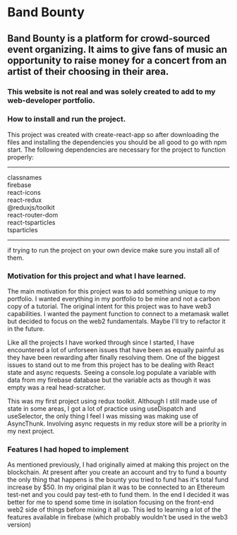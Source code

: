 # Band Bounty

## Band Bounty is a platform for crowd-sourced event organizing. It aims to give fans of music an opportunity to raise money for a concert from an artist of their choosing in their area.

### This website is not real and was solely created to add to my web-developer portfolio.

### How to install and run the project.

This project was created with create-react-app so after downloading the files and installing the dependencies you should be all good to go with npm start. The following dependencies are necessary for the project to function properly:

---

classnames </br>
firebase </br>
react-icons </br>
react-redux </br>
@reduxjs/toolkit </br>
react-router-dom </br>
react-tsparticles </br>
tsparticles </br>

---

if trying to run the project on your own device make sure you install all of them.

### Motivation for this project and what I have learned.

The main motivation for this project was to add something unique to my portfolio. I wanted everything in my portfolio to be mine and not a carbon copy of a tutorial.
The original intent for this project was to have web3 capabilities. I wanted the payment function to connect to a metamask wallet but decided to focus on the web2 fundamentals. Maybe I'll try to refactor it in the future.

Like all the projects I have worked through since I started, I have encountered a lot of unforseen issues that have been as equally painful as they have been rewarding after finally resolving them.
One of the biggest issues to stand out to me from this project has to be dealing with React state and async requests. Seeing a console.log populate a variable with data from my firebase database but the variable acts as though it was empty was a real head-scratcher.

This was my first project using redux toolkit. Although I still made use of state in some areas, I got a lot of practice using useDispatch and useSelector, the only thing I feel I was missing was making use of AsyncThunk. Involving async requests in my redux store will be a priority in my next project.

### Features I had hoped to implement

As mentioned previously, I had originally aimed at making this project on the blockchain. At present after you create an account and try to fund a bounty the only thing that happens is the bounty you tried to fund has it's total fund increase by $50. In my original plan it was to be connected to an Ethereum test-net and you could pay test-eth to fund them. In the end I decided it was better for me to spend some time in isolation focusing on the front-end web2 side of things before mixing it all up.
This led to learning a lot of the features available in firebase (which probably wouldn't be used in the web3 version)
